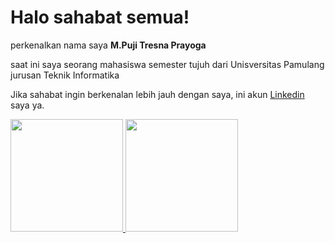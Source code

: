 # Halo sahabat semua!

perkenalkan nama saya **M.Puji Tresna Prayoga**

saat ini saya seorang mahasiswa semester tujuh dari Unisversitas Pamulang\
jurusan Teknik Informatika

Jika sahabat ingin berkenalan lebih jauh dengan saya,
ini akun [Linkedin](https://www.linkedin.com/in/puji-tresna-prayoga-66563b200/) saya ya.

<p align="left">
<a href="https://github.com/yogatresnaa">
   <img height="180em" src="https://github-readme-stats-eight-theta.vercel.app/api?username=yogatresnaa&show_icons=true&theme=algolia&include_all_commits=true&count_private=true"/>
      <img height="180em" src="https://github-readme-stats-eight-theta.vercel.app/api/top-langs/?username=yogatresnaa&layout=compact&langs_count=8&theme=algolia"/>
</a>
</p>
